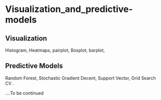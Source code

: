 # Visualization_and_predictive-models

## Visualization

Histogram,
Heatmaps,
pairplot,
Boxplot,
barplot,

## Predictive Models

Random Forest,
Stochastic Gradient Decent,
Support Vector,
Grid Search CV .



....To be continued

